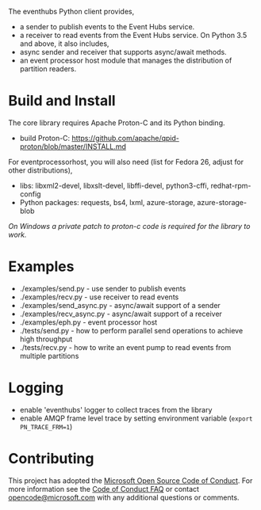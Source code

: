 The eventhubs Python client provides,
* a sender to publish events to the Event Hubs service.
* a receiver to read events from the Event Hubs service.
On Python 3.5 and above, it also includes,
* async sender and receiver that supports async/await methods.
* an event processor host module that manages the distribution of partition readers.

# Build and Install
The core library requires Apache Proton-C and its Python binding.
* build Proton-C: https://github.com/apache/qpid-proton/blob/master/INSTALL.md  

For eventprocessorhost, you will also need (list for Fedora 26, adjust for other distributions),
* libs: libxml2-devel, libxslt-devel, libffi-devel, python3-cffi, redhat-rpm-config
* Python packages: requests, bs4, lxml, azure-storage, azure-storage-blob

*On Windows a private patch to proton-c code is required for the library to work.*

# Examples
* ./examples/send.py - use sender to publish events
* ./examples/recv.py - use receiver to read events
* ./examples/send_async.py - async/await support of a sender
* ./examples/recv_async.py - async/await support of a receiver
* ./examples/eph.py - event processor host
* ./tests/send.py - how to perform parallel send operations to achieve high throughput
* ./tests/recv.py - how to write an event pump to read events from multiple partitions

# Logging
* enable 'eventhubs' logger to collect traces from the library
* enable AMQP frame level trace by setting environment variable (`export PN_TRACE_FRM=1`)

# Contributing
This project has adopted the [Microsoft Open Source Code of Conduct](https://opensource.microsoft.com/codeofconduct/). For more information see the [Code of Conduct FAQ](https://opensource.microsoft.com/codeofconduct/faq/) or contact [opencode@microsoft.com](mailto:opencode@microsoft.com) with any additional questions or comments.
